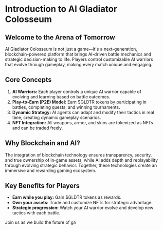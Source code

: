 # Introduction to AI Gladiator Colosseum

## Welcome to the Arena of Tomorrow
AI Gladiator Colosseum is not just a game—it's a next-generation, blockchain-powered platform that brings AI-driven battle mechanics and strategic decision-making to life. Players control customizable AI warriors that evolve through gameplay, making every match unique and engaging.

## Core Concepts
1. **AI Warriors:** Each player controls a unique AI warrior capable of evolving and learning based on battle outcomes.
2. **Play-to-Earn (P2E) Model:** Earn $GLDTR tokens by participating in battles, completing quests, and winning tournaments.
3. **Dynamic Strategy:** AI agents can adapt and modify their tactics in real time, creating dynamic gameplay scenarios.
4. **NFT Integration:** All weapons, armor, and skins are tokenized as NFTs and can be traded freely.

## Why Blockchain and AI?
The integration of blockchain technology ensures transparency, security, and true ownership of in-game assets, while AI adds depth and replayability through evolving strategic behavior. Together, these technologies create an immersive and rewarding gaming ecosystem.

## Key Benefits for Players
- **Earn while you play:** Gain $GLDTR tokens as rewards.
- **Own your assets:** Trade and customize NFTs for strategic advantage.
- **Strategic progression:** Watch your AI warrior evolve and develop new tactics with each battle.

Join us as we build the future of ga
